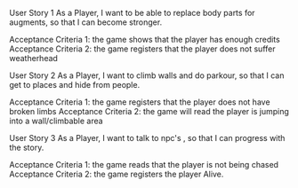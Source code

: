 User Story 1
As a Player, I want to be able to replace body parts for augments, so that I can become stronger.

Acceptance Criteria 1: the game shows that the player has enough credits
Acceptance Criteria 2: the game registers that the player does not suffer weatherhead

User Story 2
As a Player, I want to climb walls and do parkour, so that I can get to places and hide from people.

Acceptance Criteria 1: the game registers that the player does not have broken limbs
Acceptance Criteria 2: the game will read the player is jumping into a wall/climbable area

User Story 3
As a Player, I want to talk to npc's , so that I can progress with the story.

Acceptance Criteria 1: the game reads that the player is not being chased
Acceptance Criteria 2: the game registers the player Alive.
